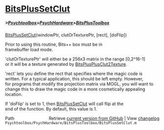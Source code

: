 # [BitsPlusSetClut](BitsPlusSetClut)
##### >[Psychtoolbox](Psychtoolbox)>[PsychHardware](PsychHardware)>[BitsPlusToolbox](BitsPlusToolbox)

 [BitsPlusSetClut](BitsPlusSetClut)(windowPtr, clutOrTexturePtr, [rect], [doFlip])  
  
Prior to using this routine, Bits++ box must be in  
framebuffer load mode.  
  
'clutOrTexturePtr' will either be a 256x3 matrix in the range [0,2^16-1]  
or it will be a texture generated by [BitsPlusPlusClut2Texture](BitsPlusPlusClut2Texture).  
  
'rect' lets you define the rect that specifies where the magic code is  
written.  For a typical application, this should be left empty.  However,  
for programs that modify the projection matrix via MOGL, you will want to  
change this to draw the magic code in a more cosmetically appealing  
location.  
  
If 'doFlip' is set to 1, then [BitsPlusSetClut](BitsPlusSetClut) will call flip at the  
end of the function.  By default, this value is 1.  




<div class="code_header" style="text-align:right;">
  <span style="float:left;">Path&nbsp;&nbsp;</span> <span class="counter">Retrieve <a href=
  "https://raw.github.com/Psychtoolbox-3/Psychtoolbox-3/beta/Psychtoolbox/PsychHardware/BitsPlusToolbox/BitsPlusSetClut.m">current version from GitHub</a> | View <a href=
  "https://github.com/Psychtoolbox-3/Psychtoolbox-3/commits/beta/Psychtoolbox/PsychHardware/BitsPlusToolbox/BitsPlusSetClut.m">changelog</a></span>
</div>
<div class="code">
  <code>Psychtoolbox/PsychHardware/BitsPlusToolbox/BitsPlusSetClut.m</code>
</div>


